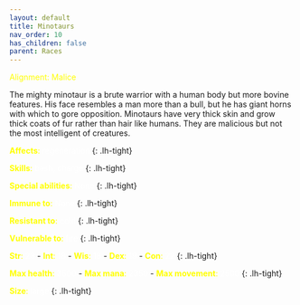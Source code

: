 ```yaml
---
layout: default
title: Minotaurs
nav_order: 10
has_children: false
parent: Races
---
```


<span style="color: yellow">Alignment: Malice</span>


The mighty minotaur is a brute warrior with a human body but more bovine features. His face resembles a man more than a bull, but he has giant horns with which to gore opposition. Minotaurs have very thick skin and grow thick coats of fur rather than hair like humans. They are malicious but not the most intelligent of creatures.


<span style="color: yellow">**Affects**:</span> <span style="color: white">regeneration</span>
{: .lh-tight}

<span style="color: yellow">**Skills**:</span> <span style="color: white">bash, charge</span>
{: .lh-tight}

<span style="color: yellow">**Special abilities**:</span> <span style="color: white">None</span>
{: .lh-tight}

<span style="color: yellow">**Immune to**:</span> <span style="color: white">None</span>
{: .lh-tight}

<span style="color: yellow">**Resistant to**:</span> <span style="color: white">cold</span>
{: .lh-tight}

<span style="color: yellow">**Vulnerable to**:</span> <span style="color: white">fire</span>
{: .lh-tight}

<span style="color: yellow">**Str**:</span> <span style="color: white">23</span> - <span style="color: yellow">**Int**:</span> <span style="color: white">18</span> - <span style="color: yellow">**Wis**:</span> <span style="color: white">18</span> - <span style="color: yellow">**Dex**:</span> <span style="color: white">19</span> - <span style="color: yellow">**Con**:</span> <span style="color: white">22</span>
{: .lh-tight}

<span style="color: yellow">**Max health**:</span> <span style="color: white">3500</span> - <span style="color: yellow">**Max mana**:</span> <span style="color: white">2350</span> - <span style="color: yellow">**Max movement**:</span> <span style="color: white">2500</span>
{: .lh-tight}

<span style="color: yellow">**Size**:</span> <span style="color: white">large</span>
{: .lh-tight}